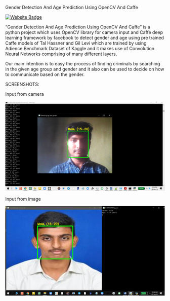 Gender Detection And Age Prediction Using OpenCV And Caffe


[![Website Badge](https://img.shields.io/badge/Visit-Now-green?style=for-the-badge&logo=vercel)](https://github.com/Ramesh-Kummarapurugu/Gender-Detection-and-Age-Prediction-using-OpenCV-and-Caffe)


“Gender Detection And Age Prediction Using OpenCV And Caffe” is a python project which uses OpenCV library for camera input and Caffe deep learning framework by facebook to detect gender and age using pre trained Caffe models of Tal Hassner and Gil Levi which are trained by using Adience Benchmark Dataset of Kaggle and it makes use of Convolution Neural Networks comprising of many different layers.

Our main intention is to easy the process of finding criminals by searching in the given age group and gender and it also can be used to decide on how to communicate based on the gender.

SCREENSHOTS:

Input from camera

![Alt text](https://github.com/Ramesh-Kummarapurugu/Gender-Detection-and-Age-Prediction-using-OpenCV-and-Caffe/blob/main/from%20camera.png)

Input from image

![Alt text](from%20image.png)

